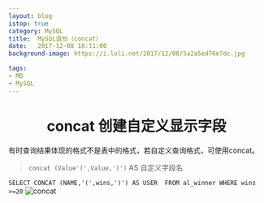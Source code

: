 ```yaml
---
layout: blog
istop: true
category: MySQL
title:  MySQL语句（concat）
date:   2017-12-08 18:11:00
background-image: https://i.loli.net/2017/12/08/5a2a5ed76e7dc.jpg

tags:
- MD
- MySQL
---
```


# <center>concat 创建自定义显示字段

有时查询结果体现的格式不是表中的格式，若自定义查询格式，可使用concat。
> `concat (Value'(',Value,')')` AS 自定义字段名

`SELECT CONCAT (NAME,'(',wins,')') AS USER  FROM al_winner WHERE wins >=20`
![concat](https://i.loli.net/2017/12/08/5a2a633eeadd2.png)

